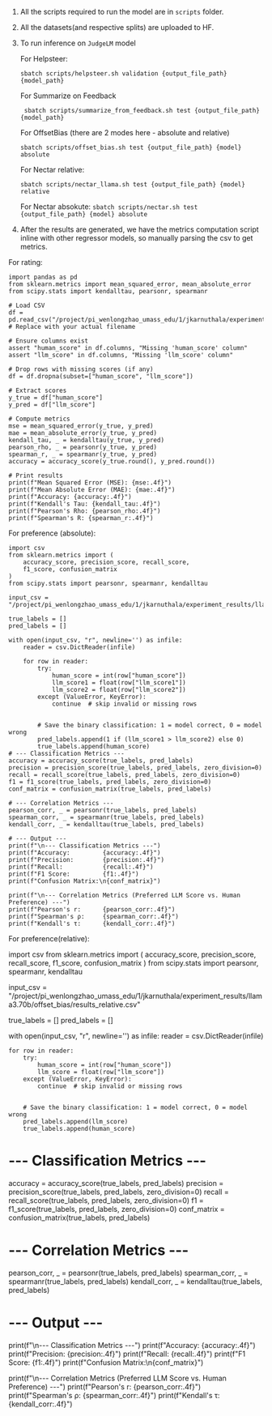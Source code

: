 1. All the scripts required to run the model are in `scripts` folder. 
2. All the datasets(and respective splits) are uploaded to HF. 
3. To run inference on `JudgeLM` model 

    For Helpsteer: 
    
    `sbatch scripts/helpsteer.sh validation {output_file_path} {model_path}` 

    For Summarize on Feedback 

    ` sbatch scripts/summarize_from_feedback.sh test {output_file_path} {model_path}` 

    For OffsetBias (there are 2 modes here - absolute and relative)

    `sbatch scripts/offset_bias.sh test {output_file_path} {model} absolute`

    For Nectar relative:

    `sbatch scripts/nectar_llama.sh test {output_file_path} {model} relative`

    For Nectar absokute:
    `sbatch scripts/nectar.sh test {output_file_path} {model} absolute`

4. After the results are generated, we have the metrics computation script inline with other regressor models, so manually parsing the csv to get metrics. 

For rating: 


```
import pandas as pd
from sklearn.metrics import mean_squared_error, mean_absolute_error
from scipy.stats import kendalltau, pearsonr, spearmanr

# Load CSV
df = pd.read_csv("/project/pi_wenlongzhao_umass_edu/1/jkarnuthala/experiment_results/llama3.70b/helpsteer/results.csv")  # Replace with your actual filename

# Ensure columns exist
assert "human_score" in df.columns, "Missing 'human_score' column"
assert "llm_score" in df.columns, "Missing 'llm_score' column"

# Drop rows with missing scores (if any)
df = df.dropna(subset=["human_score", "llm_score"])

# Extract scores
y_true = df["human_score"]
y_pred = df["llm_score"]

# Compute metrics
mse = mean_squared_error(y_true, y_pred)
mae = mean_absolute_error(y_true, y_pred)
kendall_tau, _ = kendalltau(y_true, y_pred)
pearson_rho, _ = pearsonr(y_true, y_pred)
spearman_r, _ = spearmanr(y_true, y_pred)
accuracy = accuracy_score(y_true.round(), y_pred.round())

# Print results
print(f"Mean Squared Error (MSE): {mse:.4f}")
print(f"Mean Absolute Error (MAE): {mae:.4f}")
print(f"Accuracy: {accuracy:.4f}")
print(f"Kendall's Tau: {kendall_tau:.4f}")
print(f"Pearson's Rho: {pearson_rho:.4f}")
print(f"Spearman's R: {spearman_r:.4f}")
```


For preference (absolute):

```
import csv
from sklearn.metrics import (
    accuracy_score, precision_score, recall_score,
    f1_score, confusion_matrix
)
from scipy.stats import pearsonr, spearmanr, kendalltau

input_csv = "/project/pi_wenlongzhao_umass_edu/1/jkarnuthala/experiment_results/llama3.70b/offset_bias/results.csv"

true_labels = []
pred_labels = []

with open(input_csv, "r", newline='') as infile:
    reader = csv.DictReader(infile)

    for row in reader:
        try:
            human_score = int(row["human_score"])
            llm_score1 = float(row["llm_score1"])
            llm_score2 = float(row["llm_score2"])
        except (ValueError, KeyError):
            continue  # skip invalid or missing rows

        
        # Save the binary classification: 1 = model correct, 0 = model wrong
        pred_labels.append(1 if (llm_score1 > llm_score2) else 0)
        true_labels.append(human_score)
# --- Classification Metrics ---
accuracy = accuracy_score(true_labels, pred_labels)
precision = precision_score(true_labels, pred_labels, zero_division=0)
recall = recall_score(true_labels, pred_labels, zero_division=0)
f1 = f1_score(true_labels, pred_labels, zero_division=0)
conf_matrix = confusion_matrix(true_labels, pred_labels)

# --- Correlation Metrics ---
pearson_corr, _ = pearsonr(true_labels, pred_labels)
spearman_corr, _ = spearmanr(true_labels, pred_labels)
kendall_corr, _ = kendalltau(true_labels, pred_labels)

# --- Output ---
print(f"\n--- Classification Metrics ---")
print(f"Accuracy:         {accuracy:.4f}")
print(f"Precision:        {precision:.4f}")
print(f"Recall:           {recall:.4f}")
print(f"F1 Score:         {f1:.4f}")
print(f"Confusion Matrix:\n{conf_matrix}")

print(f"\n--- Correlation Metrics (Preferred LLM Score vs. Human Preference) ---")
print(f"Pearson's r:      {pearson_corr:.4f}")
print(f"Spearman's ρ:     {spearman_corr:.4f}")
print(f"Kendall's τ:      {kendall_corr:.4f}")

```


For preference(relative):

import csv
from sklearn.metrics import (
    accuracy_score, precision_score, recall_score,
    f1_score, confusion_matrix
)
from scipy.stats import pearsonr, spearmanr, kendalltau

input_csv = "/project/pi_wenlongzhao_umass_edu/1/jkarnuthala/experiment_results/llama3.70b/offset_bias/results_relative.csv"

true_labels = []
pred_labels = []

with open(input_csv, "r", newline='') as infile:
    reader = csv.DictReader(infile)

    for row in reader:
        try:
            human_score = int(row["human_score"])
            llm_score = float(row["llm_score"])
        except (ValueError, KeyError):
            continue  # skip invalid or missing rows

        
        # Save the binary classification: 1 = model correct, 0 = model wrong
        pred_labels.append(llm_score)
        true_labels.append(human_score)
# --- Classification Metrics ---
accuracy = accuracy_score(true_labels, pred_labels)
precision = precision_score(true_labels, pred_labels, zero_division=0)
recall = recall_score(true_labels, pred_labels, zero_division=0)
f1 = f1_score(true_labels, pred_labels, zero_division=0)
conf_matrix = confusion_matrix(true_labels, pred_labels)

# --- Correlation Metrics ---
pearson_corr, _ = pearsonr(true_labels, pred_labels)
spearman_corr, _ = spearmanr(true_labels, pred_labels)
kendall_corr, _ = kendalltau(true_labels, pred_labels)

# --- Output ---
print(f"\n--- Classification Metrics ---")
print(f"Accuracy:         {accuracy:.4f}")
print(f"Precision:        {precision:.4f}")
print(f"Recall:           {recall:.4f}")
print(f"F1 Score:         {f1:.4f}")
print(f"Confusion Matrix:\n{conf_matrix}")

print(f"\n--- Correlation Metrics (Preferred LLM Score vs. Human Preference) ---")
print(f"Pearson's r:      {pearson_corr:.4f}")
print(f"Spearman's ρ:     {spearman_corr:.4f}")
print(f"Kendall's τ:      {kendall_corr:.4f}")
